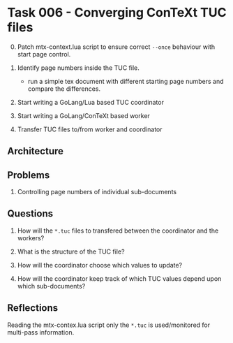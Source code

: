 <header><title>Task 006 - Converging ConTeXt TUC files</title></header>

# Task 006 - Converging ConTeXt TUC files

0. Patch mtx-context.lua script to ensure correct `--once` behaviour with 
   start page control. 

1. Identify page numbers inside the TUC file.

   - run a simple tex document with different starting page numbers and 
     compare the differences. 

2. Start writing a GoLang/Lua based TUC coordinator

3. Start writing a GoLang/ConTeXt based worker

4. Transfer TUC files to/from worker and coordinator

## Architecture



## Problems

1. Controlling page numbers of individual sub-documents

## Questions

1. How will the `*.tuc` files to transfered between the coordinator and 
   the workers? 

2. What is the structure of the TUC file?

2. How will the coordinator choose which values to update?

2. How will the coordinator keep track of which TUC values depend upon 
   which sub-documents? 

## Reflections

Reading the mtx-contex.lua script only the `*.tuc` is used/monitored for 
multi-pass information. 
